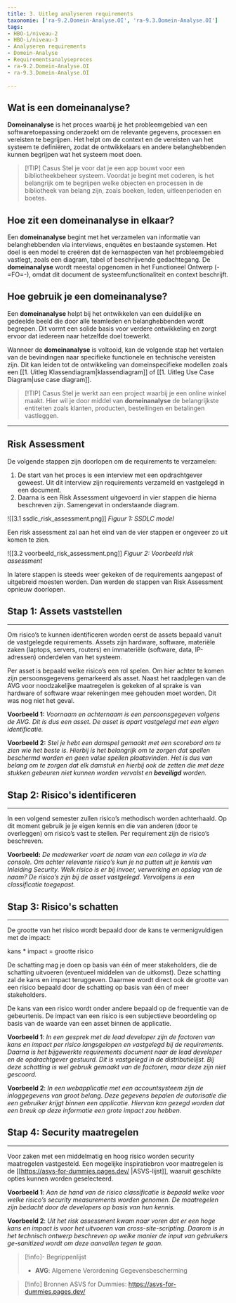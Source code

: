 ```yaml
---
title: 3. Uitleg analyseren requirements
taxonomie: ['ra-9.2.Domein-Analyse.OI', 'ra-9.3.Domein-Analyse.OI']
tags:
- HBO-i/niveau-2
- HBO-i/niveau-3
- Analyseren requirements
- Domein-Analyse
- Requirementsanalyseproces
- ra-9.2.Domein-Analyse.OI
- ra-9.3.Domein-Analyse.OI
 
---
```


## Wat is een domeinanalyse?
**Domeinanalyse** is het proces waarbij je het probleemgebied van een softwaretoepassing onderzoekt om de relevante gegevens, processen en vereisten te begrijpen. Het helpt om de context en de vereisten van het systeem te definiëren, zodat de ontwikkelaars en andere belanghebbenden kunnen begrijpen wat het systeem moet doen.

> [!TIP] Casus
> Stel je voor dat je een app bouwt voor een bibliotheekbeheer systeem. Voordat je begint met coderen, is het belangrijk om te begrijpen welke objecten en processen in de bibliotheek van belang zijn, zoals boeken, leden, uitleenperioden en boetes.

## Hoe zit een domeinanalyse in elkaar?
Een **domeinanalyse** begint met het verzamelen van informatie van belanghebbenden via interviews, enquêtes en bestaande systemen. Het doel is een model te creëren dat de kernaspecten van het probleemgebied vastlegt, zoals een diagram, tabel of beschrijvende gedachtegang. De **domeinanalyse** wordt meestal opgenomen in het Functioneel Ontwerp (-=FO=-), omdat dit document de systeemfunctionaliteit en context beschrijft.

## Hoe gebruik je een domeinanalyse?
Een **domeinanalyse** helpt bij het ontwikkelen van een duidelijke en gedeelde beeld die door alle teamleden en belanghebbenden wordt begrepen. Dit vormt een solide basis voor verdere ontwikkeling en zorgt ervoor dat iedereen naar hetzelfde doel toewerkt.

Wanneer de **domeinanalyse** is voltooid, kan de volgende stap het vertalen van de bevindingen naar specifieke functionele en technische vereisten zijn. Dit kan leiden tot de ontwikkeling van domeinspecifieke modellen zoals een [[1. Uitleg Klassendiagram|klassendiagram]] of [[1. Uitleg Use Case Diagram|use case diagram]].

> [!TIP] Casus
> Stel je werkt aan een project waarbij je een online winkel maakt. Hier wil je door middel van **domeinanalyse** de belangrijkste entiteiten zoals klanten, producten, bestellingen en betalingen vastleggen.

---

## Risk Assessment

De volgende stappen zijn doorlopen om de requirements te verzamelen: 
1. De start van het proces is een interview met een opdrachtgever geweest. Uit dit interview zijn requirements verzameld en vastgelegd in een document. 
2. Daarna is een Risk Assessment uitgevoerd in vier stappen die hierna beschreven zijn. Samengevat in onderstaande diagram.

![[3.1 ssdlc_risk_assessment.png]]
*Figuur 1: SSDLC model*

Een risk assessment zal aan het eind van de vier stappen er ongeveer zo uit komen te zien.

![[3.2 voorbeeld_risk_assessment.png]]
*Figuur 2: Voorbeeld risk assessment*

In latere stappen is steeds weer gekeken of de requirements aangepast of uitgebreid moesten worden. Dan werden de stappen van Risk Assessment opnieuw doorlopen. 
## Stap 1: Assets vaststellen
---
Om risico’s te kunnen identificeren worden eerst de assets bepaald vanuit de vastgelegde requirements. Assets zijn hardware, software, materiële zaken (laptops, servers, routers) en immateriële (software, data, IP-adressen) onderdelen van het systeem.  

Per asset is bepaald welke risico’s een rol spelen. Om hier achter te komen zijn persoonsgegevens gemarkeerd als asset. Naast het raadplegen van de AVG voor noodzakelijke maatregelen is gekeken of al sprake is van hardware of software waar rekeningen mee gehouden moet worden. Dit was nog niet het geval.

**Voorbeeld 1:** 
_Voornaam en achternaam is een persoonsgegeven volgens de AVG. Dit is dus een asset. De asset is apart vastgelegd met een eigen identificatie._

**Voorbeeld 2:**
_Stel je hebt een damspel gemaakt met een scorebord om te zien wie het beste is. Hierbij is het belangrijk om te zorgen dat spellen beschermd worden en geen valse spellen plaatsvinden. Het is dus van belang om te zorgen dat elk damstuk en hierbij ook de zetten die met deze stukken gebeuren niet kunnen worden vervalst en **beveiligd** worden._
## Stap 2: Risico's identificeren
---
In een volgend semester zullen risico’s methodisch worden achterhaald. Op dit moment gebruik je je eigen kennis en die van anderen (door te overleggen) om risico’s vast te stellen. Per requirement zijn de risico’s beschreven.

**Voorbeeld:** 
_De medewerker voert de naam van een collega in via de console. Om achter relevante risico’s kun je na putten uit je kennis van Inleiding Security. Welk risico is er bij invoer, verwerking en opslag van de naam? De risico’s zijn bij de asset vastgelegd. Vervolgens is een classificatie toegepast._
## Stap 3: Risico's schatten
---
De grootte van het risico wordt bepaald door de kans te vermenigvuldigen met de impact:

kans * impact = grootte risico

De schatting mag je doen op basis van één of meer stakeholders, die de schatting uitvoeren (eventueel middelen van de uitkomst). 
Deze schatting zal de kans en impact teruggeven. Daarmee wordt direct ook de grootte van een risico bepaald door de schatting op basis van één of meer stakeholders.

De kans van een risico wordt onder andere bepaald op de frequentie van de gebeurtenis. De impact van een risico is een subjectieve beoordeling op basis van de waarde van een asset binnen de applicatie.

**Voorbeeld 1**: 
_In een gesprek met de lead developer zijn de factoren van kans en impact per risico langsgelopen en vastgelegd bij de requirements. Daarna is het bijgewerkte requirements document naar de lead developer en de opdrachtgever gestuurd. Dit is vastgelegd in de distributielijst. Bij deze schatting is wel gebruik gemaakt van de factoren, maar deze zijn niet gescoord._

**Voorbeeld 2**: 
_In een webapplicatie met een accountsysteem zijn de inloggegevens van groot belang. Deze gegevens bepalen de autorisatie die een gebruiker krijgt binnen een applicatie. Hiervan kan gezegd worden dat een breuk op deze informatie een grote impact zou hebben._

## Stap 4: Security maatregelen
---
Voor zaken met een middelmatig en hoog risico worden security maatregelen vastgesteld. Een mogelijke inspiratiebron voor maatregelen is de [[https://asvs-for-dummies.pages.dev/ |ASVS-lijst]], waaruit geschikte opties kunnen worden geselecteerd.

**Voorbeeld 1**:
_Aan de hand van de risico classificatie is bepaald welke voor welke risico’s security measurements worden genomen. De maatregelen zijn bedacht door de developers op basis van hun kennis._

**Voorbeeld 2**:
_Uit het risk assessment kwam naar voren dat er een hoge kans en impact is voor het uitvoeren van cross-site-scripting. Daarom is in het technisch ontwerp beschreven op welke manier de input van gebruikers ge-sanitized wordt om deze aanvallen tegen te gaan._

> [!info]- Begrippenlijst
>- **AVG**: Algemene Verordening Gegevensbescherming

> [!info] Bronnen
> ASVS for Dummies: https://asvs-for-dummies.pages.dev/

